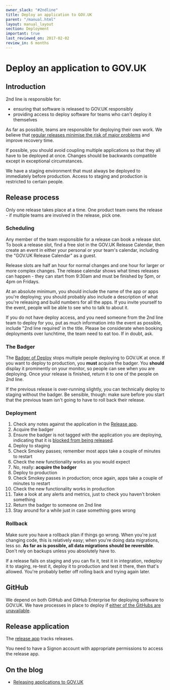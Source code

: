 ```yaml
---
owner_slack: "#2ndline"
title: Deploy an application to GOV.UK
parent: "/manual.html"
layout: manual_layout
section: Deployment
important: true
last_reviewed_on: 2017-02-02
review_in: 6 months
---
```


# Deploy an application to GOV.UK

## Introduction

2nd line is responsible for:

- ensuring that software is released to GOV.UK responsibly
- providing access to deploy software for teams who can't deploy it themselves

As far as possible, teams are responsible for deploying their own work. We believe that
[regular releases minimise the risk of major problems][regular_releases_reduce_risk] and
improve recovery time.

[regular_releases_reduce_risk]: https://gds.blog.gov.uk/2012/11/02/regular-releases-reduce-risk/

If possible, you should avoid coupling multiple applications so that they all have to be
deployed at once. Changes should be backwards compatible except in exceptional circumstances.

We have a staging environment that must always be deployed to immediately before production.
Access to staging and production is restricted to certain people.

## Release process

Only one release takes place at a time. One product team owns the release - if
multiple teams are involved in the release, pick one.

### Scheduling

Any member of the team responsible for a release can book a release slot. To
book a release slot, find a free slot in the GOV.UK Release Calendar, then create
an event in either your personal or your team's calendar, including the "GOV.UK Release Calendar"
as a guest.

Release slots are half an hour for normal changes and one hour for larger or
more complex changes. The release calendar shows what times releases can happen - they
can start from 9:30am and must be finished by 5pm, or 4pm on Fridays.

At an absolute minimum, you should include the name of the app or apps you're
deploying; you should probably also include a description of what you're
releasing and build numbers for all the apps. If you invite yourself to the
event, people will be able to see who to talk to about it.

If you do not have deploy access, and you need someone from the 2nd line team to
deploy for you, put as much information into the event as possible, include "2nd line required' in the title. Please be considerate when booking deployments over lunchtime, the team need to eat too.
If in doubt, ask.

### The Badger

The [Badger of Deploy][badger] stops multiple people deploying to GOV.UK at once. If
you want to deploy to production, you **must** acquire the badger. You
**should** display it prominently on your monitor, so people can see when you
are deploying. Once your release is finished, return it to one of the people on
2nd line.

If the previous release is over-running slightly, you can technically deploy to
staging without the badger. Be sensible, though: make sure before you start that
the previous team isn't going to have to roll back their release.

[badger]: https://twitter.com/badgerofdeploy

### Deployment

1.  Check any notes against the application in the [Release app][release].
1.  Acquire the badger
1.  Ensure the badger is not tagged with the application you are deploying,
    indicating that it is [blocked from being released](blocking-apps-from-release.html).
1.  Deploy to staging
1.  Check Smokey passes; remember most apps take a couple of minutes to restart
1.  Check the new functionality works as you would expect
1.  No, really: **acquire the badger**
1.  Deploy to production
1.  Check Smokey passes in production; once again, apps take a couple of minutes
    to restart
1.  Check the new functionality works in production
1.  Take a look at any alerts and metrics, just to check you haven't broken
    something
1.  Return the badger to someone on 2nd line
1.  Stay around for a while just in case something goes wrong

[release]: https://release.publishing.service.gov.uk/

### Rollback

Make sure you have a rollback plan if things go wrong. When you're just changing
code, this is relatively easy; when you're doing data migrations, less so. **As
far as is possible, all data migrations should be reversible**. Don't rely on
backups unless you absolutely have to.

If a release fails on staging and you can fix it, test it in integration,
redeploy it to staging, re-test it, deploy it to production and test it
there, then that's allowed. You're probably better off rolling back and
trying again later.

## GitHub

We depend on both GitHub and GitHub Enterprise for deploying software to GOV.UK.
We have processes in place to deploy if [either of the GitHubs are unavailable](github-unavailable.html).

## Release application

The [release app](https://release.publishing.service.gov.uk/) tracks releases.

You need to have a Signon account with appropriate permissions to access the release app.

## On the blog

- [Releasing applications to GOV.UK](https://gdstechnology.blog.gov.uk/2014/09/10/releasing-applications-to-gov-uk/)
